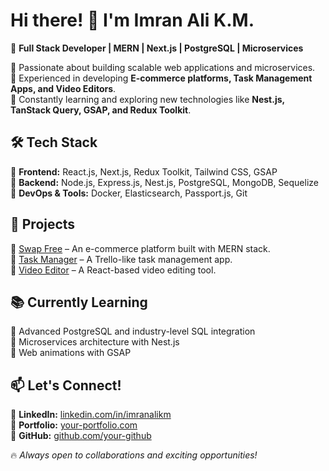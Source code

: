 # Hi there! 👋 I'm Imran Ali K.M.

🚀 **Full Stack Developer | MERN | Next.js | PostgreSQL | Microservices**  

🔹 Passionate about building scalable web applications and microservices.  
🔹 Experienced in developing **E-commerce platforms, Task Management Apps, and Video Editors**.  
🔹 Constantly learning and exploring new technologies like **Nest.js, TanStack Query, GSAP, and Redux Toolkit**.  

## 🛠️ Tech Stack  
🔹 **Frontend:** React.js, Next.js, Redux Toolkit, Tailwind CSS, GSAP  
🔹 **Backend:** Node.js, Express.js, Nest.js, PostgreSQL, MongoDB, Sequelize  
🔹 **DevOps & Tools:** Docker, Elasticsearch, Passport.js, Git  

## 🚀 Projects  
🔹 [Swap Free](https://github.com/your-github/swap-free) – An e-commerce platform built with MERN stack.  
🔹 [Task Manager](https://github.com/your-github/task-manager) – A Trello-like task management app.  
🔹 [Video Editor](https://github.com/your-github/video-editor) – A React-based video editing tool.  

## 📚 Currently Learning  
🔹 Advanced PostgreSQL and industry-level SQL integration  
🔹 Microservices architecture with Nest.js  
🔹 Web animations with GSAP  

## 📫 Let's Connect!  
🔹 **LinkedIn:** [linkedin.com/in/imranalikm](https://www.linkedin.com/in/imranalikm)  
🔹 **Portfolio:** [your-portfolio.com](https://your-portfolio.com)  
🔹 **GitHub:** [github.com/your-github](https://github.com/your-github)  

🔥 *Always open to collaborations and exciting opportunities!*  
